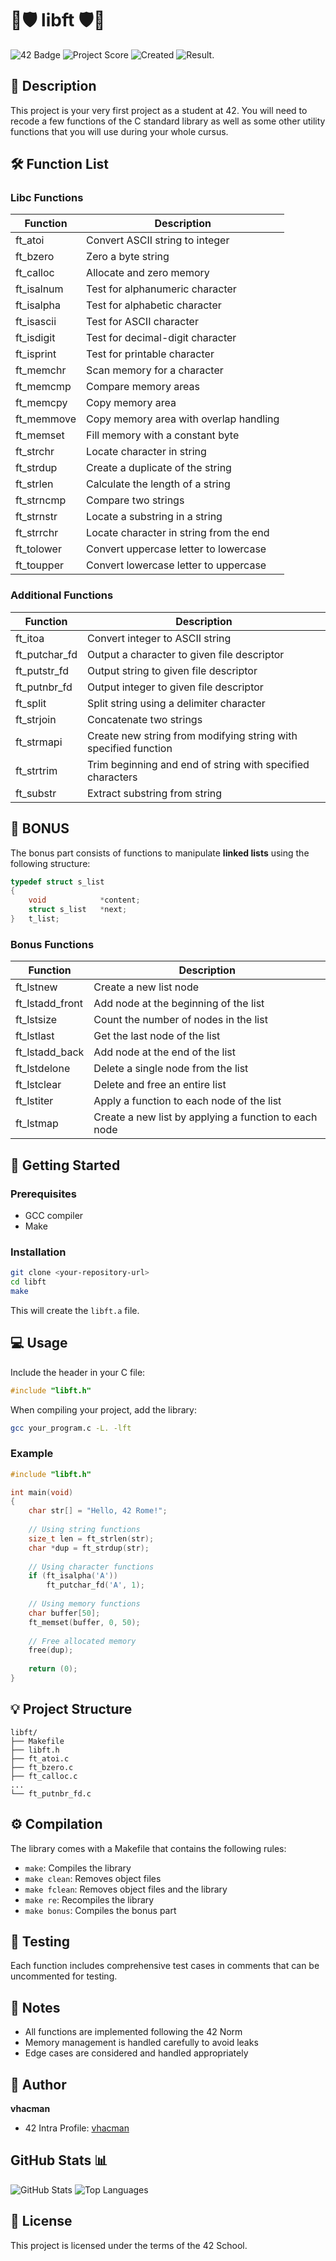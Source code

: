 # 🌟🛡️ libft 🛡️🌟
![42 Badge](https://img.shields.io/badge/42-Rome-2BA5DE)
![Project Score](https://img.shields.io/badge/Score-100%2F100-brightgreen)
![Created](https://img.shields.io/badge/Created-January_2025-blue)
![Result](https://img.shields.io/badge/Status-SUCCESS-violet).

## 📝 Description
This project is your very first project as a student at 42. You will need to recode a few functions of the C standard library as well as some other utility functions that you will use during your whole cursus.

## 🛠️ Function List

### Libc Functions
| Function | Description |
|----------|-------------|
| ft_atoi | Convert ASCII string to integer |
| ft_bzero | Zero a byte string |
| ft_calloc | Allocate and zero memory |
| ft_isalnum | Test for alphanumeric character |
| ft_isalpha | Test for alphabetic character |
| ft_isascii | Test for ASCII character |
| ft_isdigit | Test for decimal-digit character |
| ft_isprint | Test for printable character |
| ft_memchr | Scan memory for a character |
| ft_memcmp | Compare memory areas |
| ft_memcpy | Copy memory area |
| ft_memmove | Copy memory area with overlap handling |
| ft_memset | Fill memory with a constant byte |
| ft_strchr | Locate character in string |
| ft_strdup | Create a duplicate of the string |
| ft_strlen | Calculate the length of a string |
| ft_strncmp | Compare two strings |
| ft_strnstr | Locate a substring in a string |
| ft_strrchr | Locate character in string from the end |
| ft_tolower | Convert uppercase letter to lowercase |
| ft_toupper | Convert lowercase letter to uppercase |

### Additional Functions
| Function | Description |
|----------|-------------|
| ft_itoa | Convert integer to ASCII string |
| ft_putchar_fd | Output a character to given file descriptor |
| ft_putstr_fd | Output string to given file descriptor |
| ft_putnbr_fd | Output integer to given file descriptor |
| ft_split | Split string using a delimiter character |
| ft_strjoin | Concatenate two strings |
| ft_strmapi | Create new string from modifying string with specified function |
| ft_strtrim | Trim beginning and end of string with specified characters |
| ft_substr | Extract substring from string |

## 🚀 BONUS
The bonus part consists of functions to manipulate **linked lists** using the following structure:

```c
typedef struct s_list
{
    void            *content;
    struct s_list   *next;
}   t_list;
```

### Bonus Functions
| Function | Description |
|----------|-------------|
| ft_lstnew | Create a new list node |
| ft_lstadd_front | Add node at the beginning of the list |
| ft_lstsize | Count the number of nodes in the list |
| ft_lstlast | Get the last node of the list |
| ft_lstadd_back | Add node at the end of the list |
| ft_lstdelone | Delete a single node from the list |
| ft_lstclear | Delete and free an entire list |
| ft_lstiter | Apply a function to each node of the list |
| ft_lstmap | Create a new list by applying a function to each node |

## 💪 Getting Started
### Prerequisites
- GCC compiler
- Make

### Installation
```bash
git clone <your-repository-url>
cd libft
make
```
This will create the `libft.a` file.

## 💻 Usage
Include the header in your C file:
```c
#include "libft.h"
```

When compiling your project, add the library:
```bash
gcc your_program.c -L. -lft
```

### Example
```c
#include "libft.h"

int main(void)
{
    char str[] = "Hello, 42 Rome!";
    
    // Using string functions
    size_t len = ft_strlen(str);
    char *dup = ft_strdup(str);
    
    // Using character functions
    if (ft_isalpha('A'))
        ft_putchar_fd('A', 1);
        
    // Using memory functions
    char buffer[50];
    ft_memset(buffer, 0, 50);
    
    // Free allocated memory
    free(dup);
    
    return (0);
}
```

## 💡 Project Structure
```
libft/
├── Makefile
├── libft.h
├── ft_atoi.c
├── ft_bzero.c
├── ft_calloc.c
...
└── ft_putnbr_fd.c
```

## ⚙️ Compilation
The library comes with a Makefile that contains the following rules:
- `make`: Compiles the library
- `make clean`: Removes object files
- `make fclean`: Removes object files and the library
- `make re`: Recompiles the library
- `make bonus`: Compiles the bonus part

## 🤖 Testing
Each function includes comprehensive test cases in comments that can be uncommented for testing.

## 📌 Notes
- All functions are implemented following the 42 Norm
- Memory management is handled carefully to avoid leaks
- Edge cases are considered and handled appropriately

## 👤 Author
**vhacman**
- 42 Intra Profile: [vhacman](https://profile.intra.42.fr/)

## GitHub Stats 📊
![GitHub Stats](https://github-readme-stats.vercel.app/api?username=DevGabi98&show_icons=true&theme=radical)
![Top Languages](https://github-readme-stats.vercel.app/api/top-langs/?username=DevGabi98&layout=compact&theme=radical)

## 📝 License
This project is licensed under the terms of the 42 School.
